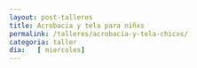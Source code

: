 ```yaml
---
layout: post-talleres
title: Acrobacia y tela para niñxs
permalink: /talleres/acrobacia-y-tela-chicxs/
categoria: taller
dia:   [ miercoles]
---
```

